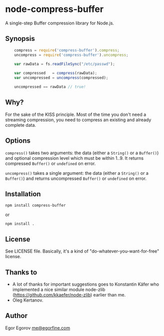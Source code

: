 # node-compress-buffer 

A single-step Buffer compression library for Node.js.

## Synopsis

```javascript
	compress = require('compress-buffer').compress;
	uncompress = require('compress-buffer').uncompress;
	
	var rawData = fs.readFileSync("/etc/passwd");

	var compressed   = compress(rawData);
	var uncompressed = uncompress(compressed);

	uncompressed == rawData // true!
```

## Why? 

For the sake of the KISS principle. Most of the time you don't need a streaming compression, you need to compress an existing and already complete data. 

## Options 

<code>compress()</code> takes two arguments: the data (either a <code>String()</code> or a <code>Buffer()</code>) and optional compression level which must be within 1..9. It returns compressed <code>Buffer()</code> or <code>undefined</code> on error.

<code>uncompress()</code> takes a single argument: the data (either a <code>String()</code> or a <code>Buffer()</code>) and returns uncompressed <code>Buffer()</code> or <code>undefined</code> on error.

## Installation

	npm install compress-buffer

or

	npm install .

## License

See LICENSE file. Basically, it's a kind of "do-whatever-you-want-for-free" license.


## Thanks to 

* A lot of thanks for important suggestions goes to Konstantin Käfer who implemented a nice similar module node-zlib (https://github.com/kkaefer/node-zlib) earlier than me.
* Oleg Kertanov.


## Author

Egor Egorov <me@egorfine.com>

